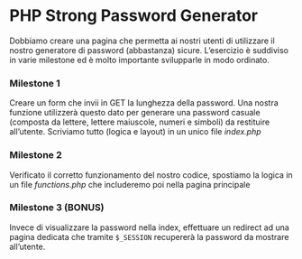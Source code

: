 # PHP Strong Password Generator

Dobbiamo creare una pagina che permetta ai nostri utenti di utilizzare il nostro generatore di password (abbastanza) sicure.
L’esercizio è suddiviso in varie milestone ed è molto importante svilupparle in modo ordinato. <br>

### Milestone 1

Creare un form che invii in GET la lunghezza della password. Una nostra funzione utilizzerà questo dato per generare una password casuale (composta da lettere, lettere maiuscole, numeri e simboli) da restituire all’utente.
Scriviamo tutto (logica e layout) in un unico file _index.php_

### Milestone 2

Verificato il corretto funzionamento del nostro codice, spostiamo la logica in un file _functions.php_ che includeremo poi nella pagina principale

### Milestone 3 (BONUS)

Invece di visualizzare la password nella index, effettuare un redirect ad una pagina dedicata che tramite `$_SESSION` recupererà la password da mostrare all’utente.
